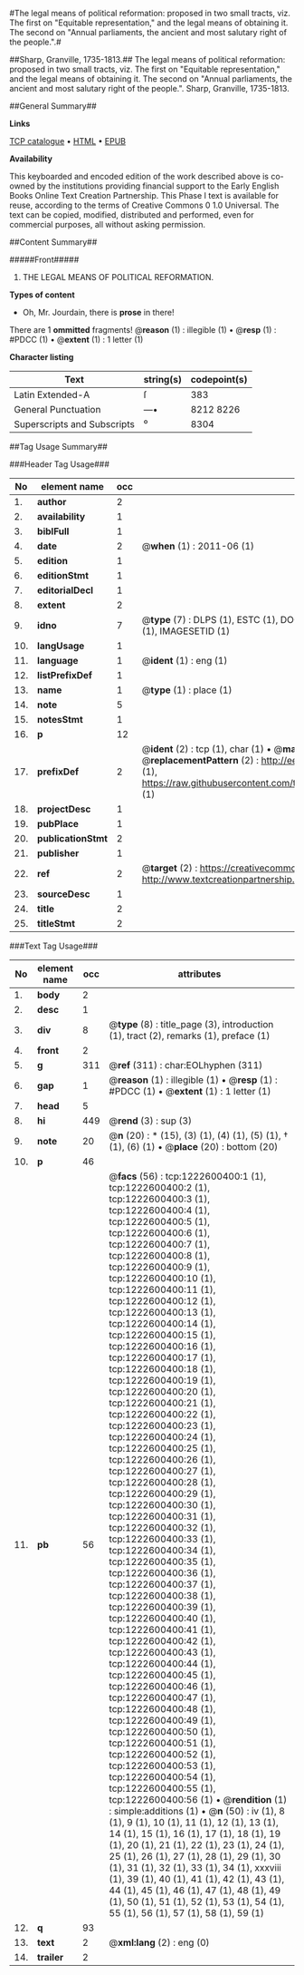 #The legal means of political reformation: proposed in two small tracts, viz. The first on "Equitable representation," and the legal means of obtaining it. The second on "Annual parliaments, the ancient and most salutary right of the people.".#

##Sharp, Granville, 1735-1813.##
The legal means of political reformation: proposed in two small tracts, viz. The first on "Equitable representation," and the legal means of obtaining it. The second on "Annual parliaments, the ancient and most salutary right of the people.".
Sharp, Granville, 1735-1813.

##General Summary##

**Links**

[TCP catalogue](http://www.ota.ox.ac.uk/tcp/)  • 
[HTML](http://tei.it.ox.ac.uk/tcp/Texts-HTML/free/004/004815712.html)  • 
[EPUB](http://tei.it.ox.ac.uk/tcp/Texts-EPUB/free/004/004815712.epub)

**Availability**

This keyboarded and encoded edition of the
	       work described above is co-owned by the institutions
	       providing financial support to the Early English Books
	       Online Text Creation Partnership. This Phase I text is
	       available for reuse, according to the terms of Creative
	       Commons 0 1.0 Universal. The text can be copied,
	       modified, distributed and performed, even for
	       commercial purposes, all without asking permission.


##Content Summary##

#####Front#####

1. THE LEGAL MEANS OF POLITICAL REFORMATION.

**Types of content**

  * Oh, Mr. Jourdain, there is **prose** in there!

There are 1 **ommitted** fragments! 
 @__reason__ (1) : illegible (1)  •  @__resp__ (1) : #PDCC (1)  •  @__extent__ (1) : 1 letter (1)

**Character listing**


|Text|string(s)|codepoint(s)|
|---|---|---|
|Latin Extended-A|ſ|383|
|General Punctuation|—•|8212 8226|
|Superscripts             and Subscripts|⁰|8304|

##Tag Usage Summary##

###Header Tag Usage###

|No|element name|occ|attributes|
|---|---|---|---|
|1.|__author__|2||
|2.|__availability__|1||
|3.|__biblFull__|1||
|4.|__date__|2| @__when__ (1) : 2011-06 (1)|
|5.|__edition__|1||
|6.|__editionStmt__|1||
|7.|__editorialDecl__|1||
|8.|__extent__|2||
|9.|__idno__|7| @__type__ (7) : DLPS (1), ESTC (1), DOCNO (1), TCP (1), GALEDOCNO (1), CONTENTSET (1), IMAGESETID (1)|
|10.|__langUsage__|1||
|11.|__language__|1| @__ident__ (1) : eng (1)|
|12.|__listPrefixDef__|1||
|13.|__name__|1| @__type__ (1) : place (1)|
|14.|__note__|5||
|15.|__notesStmt__|1||
|16.|__p__|12||
|17.|__prefixDef__|2| @__ident__ (2) : tcp (1), char (1)  •  @__matchPattern__ (2) : ([0-9\-]+):([0-9IVX]+) (1), (.+) (1)  •  @__replacementPattern__ (2) : http://eebo.chadwyck.com/downloadtiff?vid=$1&page=$2 (1), https://raw.githubusercontent.com/textcreationpartnership/Texts/master/tcpchars.xml#$1 (1)|
|18.|__projectDesc__|1||
|19.|__pubPlace__|1||
|20.|__publicationStmt__|2||
|21.|__publisher__|1||
|22.|__ref__|2| @__target__ (2) : https://creativecommons.org/publicdomain/zero/1.0/ (1), http://www.textcreationpartnership.org/docs/. (1)|
|23.|__sourceDesc__|1||
|24.|__title__|2||
|25.|__titleStmt__|2||


###Text Tag Usage###

|No|element name|occ|attributes|
|---|---|---|---|
|1.|__body__|2||
|2.|__desc__|1||
|3.|__div__|8| @__type__ (8) : title_page (3), introduction (1), tract (2), remarks (1), preface (1)|
|4.|__front__|2||
|5.|__g__|311| @__ref__ (311) : char:EOLhyphen (311)|
|6.|__gap__|1| @__reason__ (1) : illegible (1)  •  @__resp__ (1) : #PDCC (1)  •  @__extent__ (1) : 1 letter (1)|
|7.|__head__|5||
|8.|__hi__|449| @__rend__ (3) : sup (3)|
|9.|__note__|20| @__n__ (20) : * (15), (3) (1), (4) (1), (5) (1), † (1), (6) (1)  •  @__place__ (20) : bottom (20)|
|10.|__p__|46||
|11.|__pb__|56| @__facs__ (56) : tcp:1222600400:1 (1), tcp:1222600400:2 (1), tcp:1222600400:3 (1), tcp:1222600400:4 (1), tcp:1222600400:5 (1), tcp:1222600400:6 (1), tcp:1222600400:7 (1), tcp:1222600400:8 (1), tcp:1222600400:9 (1), tcp:1222600400:10 (1), tcp:1222600400:11 (1), tcp:1222600400:12 (1), tcp:1222600400:13 (1), tcp:1222600400:14 (1), tcp:1222600400:15 (1), tcp:1222600400:16 (1), tcp:1222600400:17 (1), tcp:1222600400:18 (1), tcp:1222600400:19 (1), tcp:1222600400:20 (1), tcp:1222600400:21 (1), tcp:1222600400:22 (1), tcp:1222600400:23 (1), tcp:1222600400:24 (1), tcp:1222600400:25 (1), tcp:1222600400:26 (1), tcp:1222600400:27 (1), tcp:1222600400:28 (1), tcp:1222600400:29 (1), tcp:1222600400:30 (1), tcp:1222600400:31 (1), tcp:1222600400:32 (1), tcp:1222600400:33 (1), tcp:1222600400:34 (1), tcp:1222600400:35 (1), tcp:1222600400:36 (1), tcp:1222600400:37 (1), tcp:1222600400:38 (1), tcp:1222600400:39 (1), tcp:1222600400:40 (1), tcp:1222600400:41 (1), tcp:1222600400:42 (1), tcp:1222600400:43 (1), tcp:1222600400:44 (1), tcp:1222600400:45 (1), tcp:1222600400:46 (1), tcp:1222600400:47 (1), tcp:1222600400:48 (1), tcp:1222600400:49 (1), tcp:1222600400:50 (1), tcp:1222600400:51 (1), tcp:1222600400:52 (1), tcp:1222600400:53 (1), tcp:1222600400:54 (1), tcp:1222600400:55 (1), tcp:1222600400:56 (1)  •  @__rendition__ (1) : simple:additions (1)  •  @__n__ (50) : iv (1), 8 (1), 9 (1), 10 (1), 11 (1), 12 (1), 13 (1), 14 (1), 15 (1), 16 (1), 17 (1), 18 (1), 19 (1), 20 (1), 21 (1), 22 (1), 23 (1), 24 (1), 25 (1), 26 (1), 27 (1), 28 (1), 29 (1), 30 (1), 31 (1), 32 (1), 33 (1), 34 (1), xxxviii (1), 39 (1), 40 (1), 41 (1), 42 (1), 43 (1), 44 (1), 45 (1), 46 (1), 47 (1), 48 (1), 49 (1), 50 (1), 51 (1), 52 (1), 53 (1), 54 (1), 55 (1), 56 (1), 57 (1), 58 (1), 59 (1)|
|12.|__q__|93||
|13.|__text__|2| @__xml:lang__ (2) : eng (0)|
|14.|__trailer__|2||
